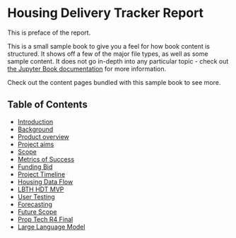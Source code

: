 # Housing Delivery Tracker Report 

This is preface of the report. 


This is a small sample book to give you a feel for how book content is
structured.
It shows off a few of the major file types, as well as some sample content.
It does not go in-depth into any particular topic - check out [the Jupyter Book documentation](https://jupyterbook.org) for more information.
    
Check out the content pages bundled with this sample book to see more.

## Table of Contents

- [Introduction](introduction.md)
- [Background](background.md)
- [Product overview](product-overview.md)   
- [Project aims](project-aims.md)
- [Scope](scope.md)
- [Metrics of Success](metrics-of-success.md)
- [Funding Bid](funding-bid.md)
- [Project Timeline](project-timeline.md)
- [Housing Data Flow](housing-data-flow.md)
- [LBTH HDT MVP](lbth-hdt-mvp.md)
- [User Testing](user-testing.md)
- [Forecasting](forecasting.md)
- [Future Scope](future-scope.md)
- [Prop Tech R4 Final](prop-tech-r4-final.md)
- [Large Language Model](large-language-model.md)
